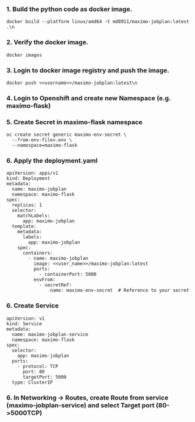 
### 1. Build the python code as docker image.
```
docker build --platform linux/amd64 -t md8911/maximo-jobplan:latest .\n
```

### 2. Verify the docker image.
```
docker images
```

### 3. Login to docker image registry and push the image.
```
docker push <<username>>/maximo-jobplan:latest\n
```

### 4. Login to Openshift and create new Namespace (e.g. maximo-flask)

### 5. Create Secret in maximo-flask namespace
```
oc create secret generic maximo-env-secret \        
  --from-env-file=.env \
  --namespace=maximo-flask
```

### 6. Apply the deployment.yaml
```
apiVersion: apps/v1
kind: Deployment
metadata:
  name: maximo-jobplan
  namespace: maximo-flask
spec:
  replicas: 1
  selector:
    matchLabels:
      app: maximo-jobplan
  template:
    metadata:
      labels:
        app: maximo-jobplan
    spec:
      containers:
        - name: maximo-jobplan
          image: <<user_name>>/maximo-jobplan:latest
          ports:
            - containerPort: 5000
          envFrom:
            - secretRef:
                name: maximo-env-secret  # Reference to your secret

```

### 6. Create Service
```
apiVersion: v1
kind: Service
metadata:
  name: maximo-jobplan-service
  namespace: maximo-flask
spec:
  selector:
    app: maximo-jobplan
  ports:
    - protocol: TCP
      port: 80
      targetPort: 5000
  type: ClusterIP
```

### 6. In Networking -> Routes, create Route from service (maximo-jobplan-service) and select Target port (80->5000TCP)

